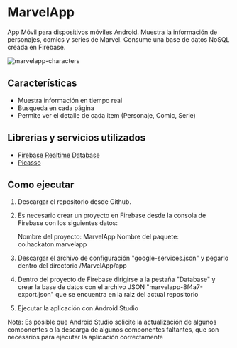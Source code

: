 # MarvelApp
App Móvil para dispositivos móviles Android. Muestra la información de personajes, comics y series de Marvel. 
Consume una base de datos NoSQL creada en Firebase.

![marvelapp-characters](https://user-images.githubusercontent.com/13221671/34645169-6e3d8b82-f314-11e7-83c3-6c02d9bae521.png)

## Características
* Muestra información en tiempo real
* Busqueda en cada página
* Permite ver el detalle de cada item (Personaje, Comic, Serie)

## Librerias y servicios utilizados
* [Firebase Realtime Database](https://firebase.google.com/products/realtime-database/)
* [Picasso](https://square.github.io/picasso/)

## Como ejecutar

1. Descargar el repositorio desde Github.
2. Es necesario crear un proyecto en Firebase desde la consola de Firebase con los siguientes datos:

    Nombre del proyecto:  MarvelApp
    Nombre del paquete:   co.hackaton.marvelapp

3. Descargar el archivo de configuración "google-services.json" y pegarlo dentro del directorio /MarvelApp/app
4. Dentro del proyecto de Firebase dirigirse a la pestaña "Database" y crear la base de datos con el archivo JSON "marvelapp-8f4a7-export.json" que se encuentra en la raiz del actual repositorio

5. Ejecutar la aplicación con Android Studio

Nota: Es posible que Android Studio solicite la actualización de algunos componentes o la descarga de algunos componentes faltantes, que son necesarios para ejecutar la aplicación correctamente
